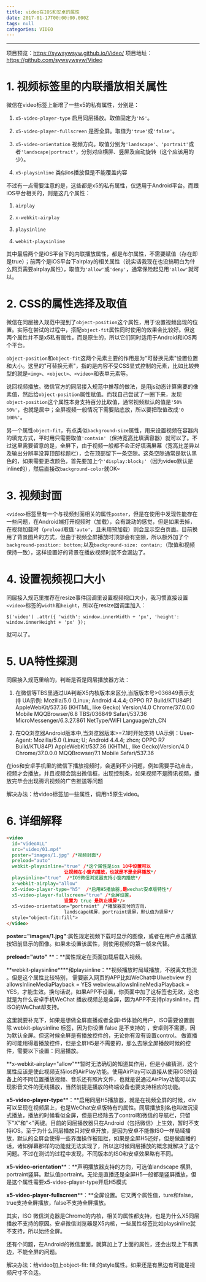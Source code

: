 ```yaml
---
title: video在IOS和安卓的属性
date: 2017-01-17T00:00:00.000Z
tags: null
categories: VIDEO
---
```


--------------------------------------------------------------------------------

项目预览：<https://sywsywsyw.github.io/Video/> 项目地址：<https://github.com/sywsywsyw/Video>

<!-- more -->

# 1\. 视频标签里的内联播放相关属性

微信在video标签上新增了一些x5的私有属性，分别是：

1. `x5-video-player-type` 启用同层播放。取值固定为`'h5'`。

2. `x5-video-player-fullscreen` 是否全屏。取值为`'true'`或`'false'`。

3. `x5-video-orientation` 视频方向。取值分别为`'landscape'`、`'portrait'`或者`'landscape|portrait'`，分别对应横屏、竖屏及自动旋转（这个应该用的少）。

4. `x5-playsinline` 类似ios播放但是不能覆盖内容

不过有一点需要注意的是，这些都是x5的私有属性，仅适用于Android平台。而跟iOS平台相关的，则是这几个属性：

1. `airplay`

2. `x-webkit-airplay`

3. `playsinline`

4. `webkit-playsinline`

其中最后两个是iOS平台下的内联播放属性，都是布尔属性，不需要赋值（存在即是true）；前两个是iOS平台下airplay的相关属性（说实话我现在也没搞明白为什么网页需要airplay属性），取值为`'allow'`或`'deny'`，通常保险起见用`'allow'`就可以。

# 2\. CSS的属性选择及取值

微信在同层接入规范中提到了`object-position`这个属性，用于设置视频出现的位置。实际在尝试的过程中，搭配`object-fit`属性同时使用的效果会比较好。但这两个属性并不是x5私有属性，而是原生的，所以它们同时适用于Android和iOS两个平台。

`object-position`和`object-fit`这两个元素主要的作用是为"可替换元素"设置位置和大小。这里的"可替换元素"，指的是内容不受CSS显式控制的元素，比如比较典型的就是`<img>`、`<object>`、`<video>`和表单元素等。

说回视频播放。微信官方的同层接入规范中推荐的做法，是用js动态计算需要的像素值，然后给`object-position`属性赋值。而我自己尝试了一圈下来，发现`object-position`这个属性本身支持百分比取值，通常视频默认的值是`'50% 50%'`，也就是居中；全屏视频一般情况下需要贴底放，所以要把取值改成`'0 100%'`。

另一个属性`object-fit`，有点类似`background-size`属性，用来设置视频在容器内的填充方式，平时用只需要取值`'contain'`（保持宽高比填满容器）就可以了。不过这里需要留意的是，全屏下，由于视频一般都不会正好填满屏幕（宽高比差异以及输出分辨率没算顶部标题栏），会在顶部留下一条空隙。这条空隙通常是默认黑色的，如果需要更改颜色，首先要加上个`'display:block;'`（因为video默认是inline的），然后直接改`background-color`就OK~

# 3\. 视频封面

`<video>`标签里有一个与视频封面相关的属性`poster`，但是在使用中发现性能存在一些问题，在Android端打开视频时（加载），会有跳动的感觉，但是如果去掉，在视频加载时（`preload`取值`'auto'`，且未用预加载）则会显示空白页面。目前换用了背景图片的方式，但由于视频全屏播放时顶部会有空隙，所以额外加了个`background-position: bottom;`以及`background-size: contain;`（取值和视频保持一致），这样设置好的背景在播放视频时就不会漏边了。

# 4\. 设置视频视口大小

同层接入规范里推荐在resize事件回调里设置视频视口大小，我习惯直接设置`<video>`标签的`width`和`height`，所以在resize回调里加入：

`$('video') .attr({ 'width': window.innerWidth + 'px', 'height': window.innerHeight + 'px' });`

就可以了。

# 5\. UA特性探测

同层接入规范里给的，判断是否是同层播放器方法：

1. 在微信等TBS里通过UA判断X5内核版本来区分,当版版本号>036849表示支持 UA示例: Mozilla/5.0 (Linux; Android 4.4.4; OPPO R7 Build/KTU84P) AppleWebKit/537.36 (KHTML, like Gecko) Version/4.0 Chrome/37.0.0.0 Mobile MQQBrowser/6.8 TBS/036849 Safari/537.36 MicroMessenger/6.3.27.861 NetType/WIFI Language/zh_CN

2. 在QQ浏览器Android版本中,当浏览器版本>=7.1时开始支持 UA示例：User­Agent: Mozilla/5.0 (Linux; U; Android 4.4.4; zh­cn; OPPO R7 Build/KTU84P) AppleWebKit/537.36 (KHTML, like Gecko)Version/4.0 Chrome/37.0.0.0 MQQBrowser/7.1 Mobile Safari/537.36

在ios和安卓手机里的微信下播放视频时，会遇到不少问题，例如需要手动点击，视频才会播放，并且视频会跳出微信框，出现控制条，如果视频不是腾讯视频，播放完毕会出现腾讯视频的广告推送等问题

解决办法：给video标签加一些属性，调用h5原生video。

# 6\. 详细解释

```html
<video
  id="videoALL"
  src="video/01.mp4"
  poster="images/1.jpg" /*视频封面*/
  preload="auto"
  webkit-playsinline="true" /*这个属性是ios 10中设置可以
                     让视频在小窗内播放，也就是不是全屏播放*/  
  playsinline="true"  /*IOS微信浏览器支持小窗内播放*/
  x-webkit-airplay="allow"
  x5-video-player-type="h5"  /*启用H5播放器,是wechat安卓版特性*/
  x5-video-player-fullscreen="true" /*全屏设置，
                     设置为 true 是防止横屏*/>
  x5-video-orientation="portraint" /*播放器支付的方向，
                     landscape横屏，portraint竖屏，默认值为竖屏*/
  style="object-fit:fill">
</video>
```

**poster="images/1.jpg"**:属性规定视频下载时显示的图像，或者在用户点击播放按钮前显示的图像。如果未设置该属性，则使用视频的第一帧来代替。

**preload="auto"** **：**属性规定在页面加载后载入视频。

**webkit-playsinline****和playsinline：**视频播放时局域播放，不脱离文档流 。但是这个属性比较特别， 需要嵌入网页的APP比如WeChat中UIwebview 的allowsInlineMediaPlayback = YES webview.allowsInlineMediaPlayback = YES，才能生效。换句话说，如果APP不设置，你页面中加了这标签也无效，这也就是为什么安卓手机WeChat 播放视频总是全屏，因为APP不支持playsinline，而ISO的WeChat却支持。

这里就要补充下，如果是想做全屏直播或者全屏H5体验的用户，ISO需要设置删除 webkit-playsinline 标签，因为你设置 false 是不支持的 ，安卓则不需要，因为默认全屏。但这时候全屏是有播放控件的，无论你有没有设置control。 做直播的可能用得着播放控件，但是全屏H5是不需要的，那么去除全屏播放时候的控件，需要以下设置：同层播放。

**x-webkit-airplay="allow"**暂时无法确切的知道其作用，但是小编猜测，这个属性应该是使此视频支持ios的AirPlay功能。使用AirPlay可以直接从使用iOS的设备上的不同位置播放视频、音乐还有照片文件，也就是说通过AirPlay功能可以实现影音文件的无线播放，当然前提是播放的终端设备也要支持相应的功能。

**x5-video-player-type****：**启用同层H5播放器，就是在视频全屏的时候，div可以呈现在视频层上，也是WeChat安卓版特有的属性。同层播放别名也叫做沉浸式播放，播放的时候看似全屏，但是已经除去了control和微信的导航栏，只留下"X"和"<"两键。目前的同层播放器只在Android（包括微信）上生效，暂时不支持iOS。至于为什么同层播放只对安卓开放，是因为安卓不能像ISO一样局域播放，默认的全屏会使得一些界面操作被阻拦，如果是全屏H5还好，但是做直播的话，诸如弹幕那样的功能就无法实现了，所以这时候同层播放的概念就解决了这个问题。不过在测试的过程中发现，不同版本的ISO和安卓效果略有不同。

**x5-video-orientation****：**声明播放器支持的方向，可选值landscape 横屏, portraint竖屏。默认值portraint。无论是直播还是全屏H5一般都是竖屏播放，但是这个属性需要x5-video-player-type开启H5模式

**x5­-video­-player­-fullscreen****：**全屏设置。它又两个属性值，ture和false，true支持全屏播放，false不支持全屏播放。

其实，ISO 微信浏览器是Chrome的内核，相关的属性都支持，也是为什么X5同层播放不支持的原因。安卓微信浏览器是X5内核，一些属性标签比如playsinline就不支持，所以始终全屏。

还有个问题，在Android的微信里面，就算加上了上面的属性，还会出现上下有黑边，不能全屏的问题。

解决办法：给video加上object-fit: fill;的style属性。如果还是有黑边有可能是视频尺寸不合适。
